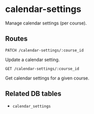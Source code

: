 # calendar-settings

Manage calendar settings (per course).

## Routes

`PATCH /calendar-settings/:course_id`

Update a calendar setting.

`GET /calendar-settings/:course_id`

Get calendar settings for a given course.

## Related DB tables
- `calendar_settings`
